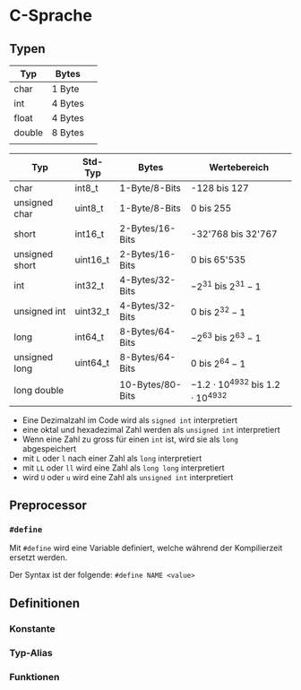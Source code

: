 # C-Sprache

## Typen

| Typ    | Bytes   |      |
| ------ | ------- | ---- |
| char   | 1 Byte  |      |
| int    | 4 Bytes |      |
| float  | 4 Bytes |      |
| double | 8 Bytes |      |
|        |         |      |

| Typ            | Std-Typ  | Bytes            | Wertebereich                                   |
| -------------- | -------- | ---------------- | ---------------------------------------------- |
| char           | int8_t   | 1-Byte/8-Bits    | -128 bis 127                                   |
| unsigned char  | uint8_t  | 1-Byte/8-Bits    | 0 bis 255                                      |
| short          | int16_t  | 2-Bytes/16-Bits  | -32'768 bis 32'767                             |
| unsigned short | uint16_t | 2-Bytes/16-Bits  | 0 bis 65'535                                   |
| int            | int32_t  | 4-Bytes/32-Bits  | $-2^{31}$ bis $2^{31}-1$                       |
| unsigned int   | uint32_t | 4-Bytes/32-Bits  | $0$ bis $2^{32}-1$                             |
| long           | int64_t  | 8-Bytes/64-Bits  | $-2^{63}$ bis $2^{63}-1$                       |
| unsigned long  | uint64_t | 8-Bytes/64-Bits  | $0$ bis $2^{64}-1$                             |
| long double    |          | 10-Bytes/80-Bits | $-1.2\cdot 10^{4932}$ bis $1.2\cdot 10^{4932}$ |

* Eine Dezimalzahl im Code wird als `signed int` interpretiert
* eine oktal und hexadezimal Zahl werden als `unsigned int` interpretiert
* Wenn eine Zahl zu gross für einen `int` ist, wird sie als `long` abgespeichert
* mit `L`  oder `l` nach einer Zahl als `long` interpretiert
* mit `LL` oder `ll` wird eine Zahl als `long long` interpretiert
* wird `U` oder `u` wird eine Zahl als `unsigned int` interpretiert

## Preprocessor

### `#define`

Mit `#define` wird eine Variable definiert, welche während der Kompilierzeit ersetzt werden.

Der Syntax ist der folgende: `#define NAME <value>`

## Definitionen

### Konstante

### Typ-Alias

### Funktionen